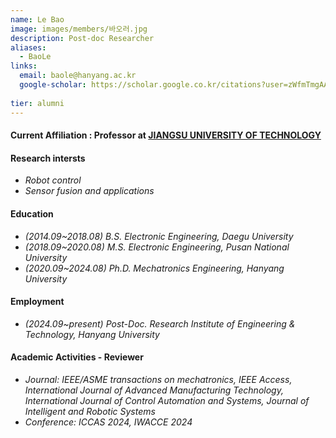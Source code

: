 ```yaml
---
name: Le Bao
image: images/members/바오러.jpg
description: Post-doc Researcher
aliases:
  - BaoLe
links:
  email: baole@hanyang.ac.kr
  google-scholar: https://scholar.google.co.kr/citations?user=zWfmTmgAAAAJ&hl
  
tier: alumni
---
```


#### **<i class="fas fa-paper-plane"></i> Current Affiliation : Professor at [JIANGSU UNIVERSITY OF TECHNOLOGY ](https://english.jsut.edu.cn)**


#### **Research intersts**
- *Robot control*
- *Sensor fusion and applications*

#### **Education**
- *(2014.09~2018.08) B.S. Electronic Engineering, Daegu University*
- *(2018.09~2020.08) M.S. Electronic Engineering, Pusan National University*
- *(2020.09~2024.08) Ph.D. Mechatronics Engineering, Hanyang University*


#### **Employment**

- *(2024.09~present) Post-Doc. Research Institute of Engineering & Technology, Hanyang University*





#### **Academic Activities - Reviewer**
- *Journal: IEEE/ASME transactions on mechatronics, IEEE Access, International Journal of Advanced Manufacturing Technology, International Journal of Control Automation and Systems, Journal of Intelligent and Robotic Systems*
- *Conference: ICCAS 2024, IWACCE 2024*